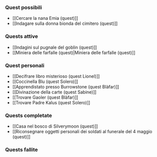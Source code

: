 
### Quest possibili

- [[Cercare la nana Emia (quest)]]
- [[Indagare sulla donna bionda del cimitero (quest)]]

### Quests attive

- [[Indagini sul pugnale del goblin (quest)]]
- [[Miniera delle farfalle (quest)|Miniera delle farfalle (quest)]]

### Quest personali

- [[Decifrare libro misterioso (quest Lionel)]]
- [[Coccinella Blu (quest Solero)]]
- [[Apprendistato presso Burrowstone (quest Blàfar)]]
- [[Divinazione della carte (quest Sabine)]]
- [[Trovare Gaoler (quest Blàfar)]]
- [[Trovare Padre Kalus (quest Solero)]]

### Quests completate

- [[Casa nel bosco di Silverymoon (quest)]]
- [[Riconsegnare oggetti personali dei soldati al funerale del 4 maggio (quest)]]

### Quests fallite

